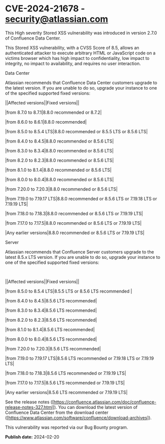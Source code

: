 # CVE-2024-21678 - security@atlassian.com

This High severity Stored XSS vulnerability was introduced in version 2.7.0 of Confluence Data Center.

This Stored XSS vulnerability, with a CVSS Score of 8.5, allows an authenticated attacker to execute arbitrary HTML or JavaScript code on a victims browser which has high impact to confidentiality, low impact to integrity, no impact to availability, and requires no user interaction.
Data Center

Atlassian recommends that Confluence Data Center customers upgrade to the latest version. If you are unable to do so, upgrade your instance to one of the specified supported fixed versions:
||Affected versions||Fixed versions||
|from 8.7.0 to 8.7.1|8.8.0 recommended or 8.7.2|
|from 8.6.0 to 8.6.1|8.8.0 recommended|
|from 8.5.0 to 8.5.4 LTS|8.8.0 recommended or 8.5.5 LTS or 8.5.6 LTS|
|from 8.4.0 to 8.4.5|8.8.0 recommended or 8.5.6 LTS|
|from 8.3.0 to 8.3.4|8.8.0 recommended or 8.5.6 LTS|
|from 8.2.0 to 8.2.3|8.8.0 recommended or 8.5.6 LTS|
|from 8.1.0 to 8.1.4|8.8.0 recommended or 8.5.6 LTS|
|from 8.0.0 to 8.0.4|8.8.0 recommended or 8.5.6 LTS|
|from 7.20.0 to 7.20.3|8.8.0 recommended or 8.5.6 LTS|
|from 7.19.0 to 7.19.17 LTS|8.8.0 recommended or 8.5.6 LTS or 7.19.18 LTS or 7.19.19 LTS|
|from 7.18.0 to 7.18.3|8.8.0 recommended or 8.5.6 LTS or 7.19.19 LTS|
|from 7.17.0 to 7.17.5|8.8.0 recommended or 8.5.6 LTS or 7.19.19 LTS|
|Any earlier versions|8.8.0 recommended or 8.5.6 LTS or 7.19.19 LTS|
Server

Atlassian recommends that Confluence Server customers upgrade to the latest 8.5.x LTS version. If you are unable to do so, upgrade your instance to one of the specified supported fixed versions:

 
||Affected versions||Fixed versions||
|from 8.5.0 to 8.5.4 LTS|8.5.5 LTS or 8.5.6 LTS recommended |
|from 8.4.0 to 8.4.5|8.5.6 LTS recommended|
|from 8.3.0 to 8.3.4|8.5.6 LTS recommended|
|from 8.2.0 to 8.2.3|8.5.6 LTS recommended|
|from 8.1.0 to 8.1.4|8.5.6 LTS recommended|
|from 8.0.0 to 8.0.4|8.5.6 LTS recommended|
|from 7.20.0 to 7.20.3|8.5.6 LTS recommended|
|from 7.19.0 to 7.19.17 LTS|8.5.6 LTS recommended or 7.19.18 LTS or 7.19.19 LTS|
|from 7.18.0 to 7.18.3|8.5.6 LTS recommended or 7.19.19 LTS|
|from 7.17.0 to 7.17.5|8.5.6 LTS recommended or 7.19.19 LTS|
|Any earlier versions|8.5.6 LTS recommended or 7.19.19 LTS|

See the release notes ([https://confluence.atlassian.com/doc/confluence-release-notes-327.html]). You can download the latest version of Confluence Data Center from the download center ([https://www.atlassian.com/software/confluence/download-archives]).

This vulnerability was reported via our Bug Bounty program.

**Publish date:** 2024-02-20
